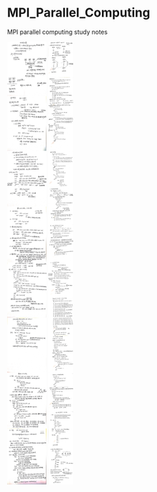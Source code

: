 # MPI_Parallel_Computing
MPI parallel computing study notes

![MPI parallel computing](https://github.com/iuming/MPI_Parallel_Computing/blob/master/MPI_parallel_computing.jpg)
![MPI parallel computing1](https://github.com/iuming/MPI_Parallel_Computing/blob/master/MPI_Parallel_Computing1.jpg)
